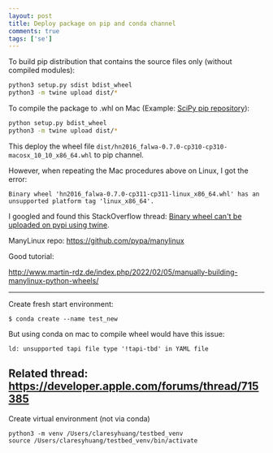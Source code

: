 ```yaml
---
layout: post
title: Deploy package on pip and conda channel
comments: true
tags: ['se']
---
```


To build pip distribution that contains the source files only (without compiled modules):
```bash
python3 setup.py sdist bdist_wheel
python3 -m twine upload dist/*
```

To compile the package to .whl on Mac (Example: [SciPy pip repository](https://pypi.org/project/scipy/#files)):
```bash
python setup.py bdist_wheel
python3 -m twine upload dist/*
```
This deploy the wheel file `dist/hn2016_falwa-0.7.0-cp310-cp310-macosx_10_10_x86_64.whl` to pip channel.

However, when repeating the Mac procedures above on Linux, I got the error:
```
Binary wheel 'hn2016_falwa-0.7.0-cp311-cp311-linux_x86_64.whl' has an unsupported platform tag 'linux_x86_64'.
```

I googled and found this StackOverflow thread: [Binary wheel can't be uploaded on pypi using twine](https://stackoverflow.com/questions/59451069/binary-wheel-cant-be-uploaded-on-pypi-using-twine).

ManyLinux repo: https://github.com/pypa/manylinux

<!-- 

# Try pulling docker to build

```bash
docker pull quay.io/pypa/manylinux_2_28_x86_64
```

After git clone the repository, navigate into it and run:
```
PLATFORM=$(uname -m) POLICY=manylinux2014 COMMIT_SHA=latest ./build.sh
```
(Not using steps above)
 -->

Good tutorial:

http://www.martin-rdz.de/index.php/2022/02/05/manually-building-manylinux-python-wheels/


---

Create fresh start environment:
```
$ conda create --name test_new
```

But using conda on mac to compile wheel would have this issue:

```
ld: unsupported tapi file type '!tapi-tbd' in YAML file
```

Related thread: https://developer.apple.com/forums/thread/715385
---
Create virtual environment (not via conda)
```
python3 -m venv /Users/claresyhuang/testbed_venv
source /Users/claresyhuang/testbed_venv/bin/activate
```



